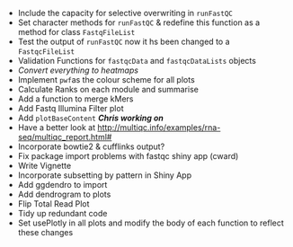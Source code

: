 - Include the capacity for selective overwriting in `runFastQC`
- Set character methods for `runFastQC` & redefine this function as a method for class `FastqFileList`
- Test the output of `runFastQC` now it hs been changed to a `FastqcFileList`
- Validation Functions for `fastqcData` and `fastqcDataLists` objects
- *Convert everything to heatmaps*
- Implement `pwf`as the colour scheme for all plots
- Calculate Ranks on each module and summarise
- Add a function to merge kMers
- Add Fastq Illumina Filter plot
- Add `plotBaseContent` ***Chris working on***
- Have a better look at http://multiqc.info/examples/rna-seq/multiqc_report.html#
- Incorporate bowtie2 & cufflinks output?
- Fix package import problems with fastqc shiny app (cward)
- Write Vignette
- Incorporate subsetting by pattern in Shiny App
- Add ggdendro to import
- Add dendrogram to plots
- Flip Total Read Plot
- Tidy up redundant code
- Set usePlotly in all plots and modify the body of each function to reflect these changes
